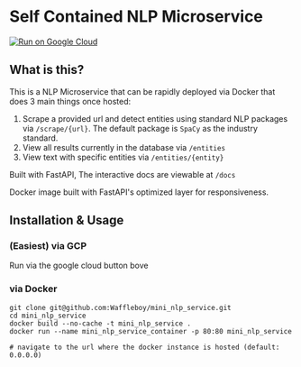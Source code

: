 # Self Contained NLP Microservice

[![Run on Google Cloud](https://deploy.cloud.run/button.svg)](https://deploy.cloud.run)

## What is this?

This is a NLP Microservice that can be rapidly deployed via Docker that does 3 main things once hosted:

1. Scrape a provided url and detect entities using standard NLP packages via `/scrape/{url}`. The default package is `SpaCy` as the industry standard.
2. View all results currently in the database via `/entities`
3. View text with specific entities via `/entities/{entity}`

Built with FastAPI, The interactive docs are viewable at `/docs`

Docker image built with FastAPI's optimized layer for responsiveness.

## Installation & Usage

### (Easiest) via GCP

Run via the google cloud button bove

### via Docker

```
git clone git@github.com:Waffleboy/mini_nlp_service.git
cd mini_nlp_service
docker build --no-cache -t mini_nlp_service .
docker run --name mini_nlp_service_container -p 80:80 mini_nlp_service

# navigate to the url where the docker instance is hosted (default: 0.0.0.0)
```

